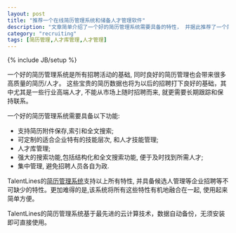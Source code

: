 ```yaml
---
layout: post
title: "推荐一个在线简历管理系统和储备人才管理软件"
description: "文章简单介绍了一个好的简历管理系统需要具备的特性， 并据此推荐了一个简单易用的简历管理系统"
category: "recruiting"
tags: [简历管理,人才库管理,人才管理]
---
```

{% include JB/setup %}


一个好的简历管理系统是所有招聘活动的基础, 同时良好的简历管理也会带来很多高质量的简历/人才。
这些宝贵的简历数据也将为以后的招聘打下良好的基础，其中尤其是一些行业高端人才, 不能从市场上随时招聘而来,
就更需要长期跟踪和保持联系。

一个好的简历管理系统需要具备以下功能:

- 支持简历附件保存,索引和全文搜索;
- 可定制的适合企业特有的技能层次, 和人才技能管理;
- 人才库管理;
- 强大的搜索功能,包括结构化和全文搜索功能, 便于及时找到所需人才;
- 集中管理, 避免招聘人员各自为政.


TalentLines的[简历管理系统](http://www.talentlines.com/pages/resume-management-system)支持以上所有特性, 并具备候选人管理等企业招聘等不可缺少的特性。更加难得的是,该系统将所有这些特性有机地融合在一起, 使用起来简单方便。

TalentLines的简历管理系统基于最先进的云计算技术，数据自动备份，无须安装即可直接使用。
